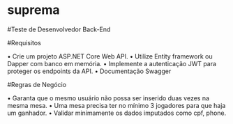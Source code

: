 # suprema

#Teste de Desenvolvedor Back-End

#Requisitos

• Crie um projeto ASP.NET Core Web API.
• Utilize Entity framework ou Dapper com banco em memória.
• Implemente a autenticação JWT para proteger os endpoints da API.
• Documentação Swagger


#Regras de Negócio

• Garanta que o mesmo usuário não possa ser inserido duas vezes na mesma mesa.
• Uma mesa precisa ter no mínimo 3 jogadores para que haja um ganhador.
• Validar minimamente os dados imputados como cpf, phone.
